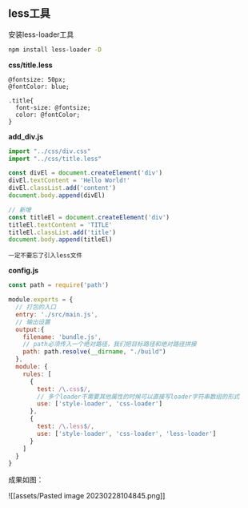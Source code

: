 ## less工具

安装less-loader工具

```bash
npm install less-loader -D
```


**css/title.less**

```less
@fontsize: 50px;
@fontColor: blue;

.title{
  font-size: @fontsize;
  color: @fontColor;
}
```

**add_div.js**

```js
import "../css/div.css"
import "../css/title.less"

const divEl = document.createElement('div')
divEl.textContent = 'Hello World!'
divEl.classList.add('content')
document.body.append(divEl)

// 新增
const titleEl = document.createElement('div')
titleEl.textContent = 'TITLE'
titleEl.classList.add('title')
document.body.append(titleEl)
```

```ad-warning
一定不要忘了引入less文件
```

**config.js**

```js
const path = require('path')

module.exports = {
  // 打包的入口
  entry: './src/main.js',
  // 输出设置
  output:{
    filename: 'bundle.js',
    // path必须传入一个绝对路径，我们把目标路径和绝对路径拼接
    path: path.resolve(__dirname, "./build")
  },
  module: {
    rules: [
      {
        test: /\.css$/,
        // 多个loader不需要其他属性的时候可以直接写loader字符串数组的形式
        use: ['style-loader', 'css-loader']
      },
      {
        test: /\.less$/,
        use: ['style-loader', 'css-loader', 'less-loader']
      }
    ]
  }
}
```

成果如图：

![[assets/Pasted image 20230228104845.png]]